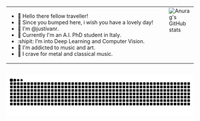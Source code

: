 <div align="center">
  <table style="width: 100%; border-collapse: collapse; border: none;">
    <tr>
      <td style="width: 90%; vertical-align: top; border: none;">
        <ul>
          <li> 👋 Hello there fellow traveller! </li>
          <li> 🐲 Since you bumped here, i wish you have a lovely day! </li>
          <li> 👹 I'm @justivanr. </li>
          <li> 👀 Currently I'm an A.I. PhD student in Italy. </li>
          <li> :shipit: I’m into Deep Learning and Computer Vision. </li>
          <li> 🗿 I'm addicted to music and art. </li>
          <li> 🎸 I crave for metal and classical music. </li>
        </ul>
      </td>
      <td style="width: 10%; vertical-align: top; border: none;">
        <img src="https://github-readme-stats.vercel.app/api?username=justivanr&show_icons=true&theme=dracula" alt="Anurag's GitHub stats"/>
      </td>
    </tr>
  </table>
</div>

<div align="center">
  <br clear="both">
  <img src="https://raw.githubusercontent.com/justivanr/justivanr/output/snake.svg" alt="Snake Animation"/>
</div>
